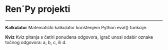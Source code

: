 # Ren´Py projekti
<hr>

**Kalkulator**
Matematički kalkulator korištenjem Python eval() funkcije.

**Kviz**
Kviz pitanja s četiri ponuđena odgovora, igrač unosi odabir oznake točnog odgovora: a, b, c, ili d.

